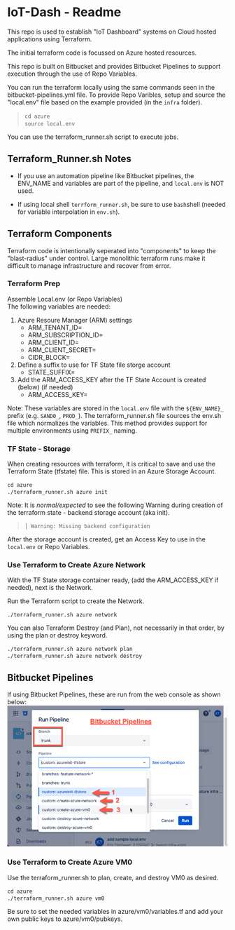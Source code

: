 # IoT-Dash - Readme

This repo is used to establish "IoT Dashboard" systems on Cloud hosted applications using Terraform.

The initial terraform code is focussed on Azure hosted resources.

This repo is built on Bitbucket and provides Bitbucket Pipelines to support execution through the use of Repo Variables.

You can run the terraform locally using the same commands seen in the bitbucket-pipelines.yml file. To provide Repo Varibles, setup and source the "local.env" file based on the example provided (in the `infra` folder).

> `cd azure`\
> `source local.env`

You can use the terraform_runner.sh script to execute jobs.

## Terraform_Runner.sh Notes

* If you use an automation pipeline like Bitbucket pipelines, the ENV_NAME and variables are part of the pipeline, and `local.env` is NOT used.

* If using local shell `terrform_runner.sh`, be sure to use `bash`shell (needed for variable interpolation in `env.sh`).

## Terraform Components

Terraform code is intentionally seperated into "components" to keep the "blast-radius" under control. Large monolithic terraform runs make it difficult to manage infrastructure and recover from error.

### Terraform Prep

Assemble Local.env (or Repo Variables)\
The following variables are needed:

1. Azure Resoure Manager (ARM) settings
   * ARM_TENANT_ID=
   * ARM_SUBSCRIPTION_ID=
   * ARM_CLIENT_ID=
   * ARM_CLIENT_SECRET=
   * CIDR_BLOCK=
1. Define a suffix to use for TF State file storge account
   * STATE_SUFFIX=
1. Add the ARM_ACCESS_KEY after the TF State Account is created (below) (if needed)
   * ARM_ACCESS_KEY=

Note: These variables are stored in the `local.env` file with the `${ENV_NAME}_` prefix (e.g. `SAND0_`, `PROD_`). The terraform_runner.sh file sources the env.sh file which normalizes the variables. This method provides support for multiple environments using `PREFIX_` naming.

### TF State - Storage

When creating resources with terraform, it is critical to save and use the Terraform State (tfstate) file. This is stored in an Azure Storage Account.

```shell
cd azure
./terraform_runner.sh azure init
```

Note: It is *normal/expected* to see the following Warning during creation of the terraform state - backend storage account (aka init).

> ```shell
> │ Warning: Missing backend configuration
> ```

After the storage account is created, get an Access Key to use in the `local.env` or Repo Variables.

### Use Terraform to Create Azure Network

With the TF State storage container ready, (add the ARM_ACCESS_KEY if needed), next is the Network.

Run the Terraform script to create the Network.

```shell
./terraform_runner.sh azure network
```

You can also Terraform Destroy (and Plan), not necessarily in that order, by using the plan or destroy keyword.

```shell
./terraform_runner.sh azure network plan
./terraform_runner.sh azure network destroy
```

## Bitbucket Pipelines

If using Bitbucket Pipelines, these are run from the web console as shown below:
![bitbucket-pipelines.yml](iac-123.png)

### Use Terraform to Create Azure VM0

Use the terraform_runner.sh to plan, create, and destroy VM0 as desired.

```shell
cd azure
./terraform_runner.sh azure vm0
```

Be sure to set the needed variables in azure/vm0/variables.tf and add your own public keys to azure/vm0/pubkeys.
